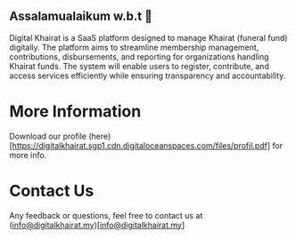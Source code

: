 ## Assalamualaikum w.b.t 👋

Digital Khairat is a SaaS platform designed to manage Khairat (funeral fund) digitally. The platform aims to streamline membership management, contributions, disbursements, and reporting for organizations handling Khairat funds. The system will enable users to register, contribute, and access services efficiently while ensuring transparency and accountability.

# More Information

Download our profile (here)[https://digitalkhairat.sgp1.cdn.digitaloceanspaces.com/files/profil.pdf] for more info.

# Contact Us

Any feedback or questions, feel free to contact us at (info@digitalkhairat.my)[info@digitalkhairat.my]
<!--

**Here are some ideas to get you started:**

🙋‍♀️ A short introduction - what is your organization all about?
🌈 Contribution guidelines - how can the community get involved?
👩‍💻 Useful resources - where can the community find your docs? Is there anything else the community should know?
🍿 Fun facts - what does your team eat for breakfast?
🧙 Remember, you can do mighty things with the power of [Markdown](https://docs.github.com/github/writing-on-github/getting-started-with-writing-and-formatting-on-github/basic-writing-and-formatting-syntax)
-->
